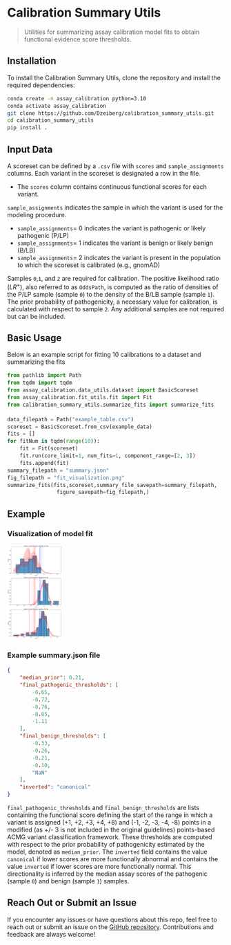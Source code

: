 # Calibration Summary Utils
>Utilities for summarizing assay calibration model fits to obtain functional evidence score thresholds.
## Installation

To install the Calibration Summary Utils, clone the repository and install the required dependencies:

```bash
conda create -n assay_calibration python=3.10
conda activate assay_calibration
git clone https://github.com/Dzeiberg/calibration_summary_utils.git
cd calibration_summary_utils
pip install .
```

## Input Data
A scoreset can be defined by a `.csv` file with `scores` and `sample_assignments` columns. Each variant in the scoreset is designated a row in the file.

- The `scores` column contains continuous functional scores for each variant.

`sample_assignments` indicates the sample in which the variant is used for the modeling procedure.
- `sample_assignments`= 0 indicates the variant is pathogenic or likely pathogenic (P/LP)
- `sample_assignments`= 1 indicates the variant is benign or likely benign (B/LB)
- `sample_assignments`= 2 indicates the variant is present in the population to which the scoreset is calibrated (e.g., gnomAD)

Samples `0`,`1`, and `2` are required for calibration. The positive likelihood ratio ($LR^+$), also referred to as `OddsPath`, is computed as the ratio of densities of the P/LP sample (sample `0`) to the density of the B/LB sample (sample `1`). The prior probability of pathogenicity, a necessary value for calibration, is calculated with respect to sample `2`. Any additional samples are not required but can be included.


## Basic Usage
Below is an example script for fitting 10 calibrations to a dataset and summarizing the fits

```python
from pathlib import Path
from tqdm import tqdm
from assay_calibration.data_utils.dataset import BasicScoreset
from assay_calibration.fit_utils.fit import Fit
from calibration_summary_utils.summarize_fits import summarize_fits

data_filepath = Path("example_table.csv")
scoreset = BasicScoreset.from_csv(example_data)
fits = []
for fitNum in tqdm(range(10)):
    fit = Fit(scoreset)
    fit.run(core_limit=1, num_fits=1, component_range=[2, 3])
    fits.append(fit)
summary_filepath = "summary.json"
fig_filepath = "fit_visualization.png"
summarize_fits(fits,scoreset,summary_file_savepath=summary_filepath,
                figure_savepath=fig_filepath,)
```

## Example 
### Visualization of model fit
<img src="test/fit_visualization.png" alt="Example calibration visualization" title="Example calibration visualization" width="25%">

### Example summary.json file
```json
{
    "median_prior": 0.21,
    "final_pathogenic_thresholds": [
        -0.65,
        -0.72,
        -0.76,
        -0.85,
        -1.11
    ],
    "final_benign_thresholds": [
        -0.33,
        -0.26,
        -0.21,
        -0.10,
        "NaN"
    ],
    "inverted": "canonical"
}
```
`final_pathogenic_thresholds` and `final_benign_thresholds` are lists containing the functional score defining the start of the range in which a variant is assigned (+1, +2, +3, +4, +8) and (-1, -2, -3, -4, -8) points in a modified (as +/- 3 is not included in the original guidelines) points-based ACMG variant classification framework. These thresholds are computed with respect to the prior probability of pathogenicity estimated by the model, denoted as `median_prior`. The `inverted` field contains the value `canonical` if lower scores are more functionally abnormal and contains the value `inverted` if lower scores are more functionally normal. This directionality is inferred by the median assay scores of the pathogenic (sample `0`) and benign (sample `1`) samples.

## Reach Out or Submit an Issue

If you encounter any issues or have questions about this repo, feel free to reach out or submit an issue on the [GitHub repository](https://github.com/Dzeiberg/calibration_summary_utils/issues). Contributions and feedback are always welcome!